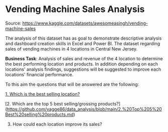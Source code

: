 # Vending Machine Sales Analysis

Source: https://www.kaggle.com/datasets/awesomeasingh/vending-machine-sales

The analysis of this dataset has as goal to demonstrate descriptive analysis and dashboard creation skills in Excel and Power BI.
The dataset regarding sales of vending machines in 4 locations in Central New Jersey.

**Business Task**: 
Analysis of sales and revenue of the 4 location to determine the best performing location and products. In addition depending on each locations' analysis findings, suggestions will be suggested to improve each locations' financial performance.

To this aim the questions that will be answered are the following:

[1. Which is the best selling location?](https://github.com/vagge86/data_analysis/blob/main/1.%20Best%20Selling%20Location.md)

[2. Which are the top 5 best selling/grossing products?] (https://github.com/vagge86/data_analysis/blob/main/2.%20Top%205%20Best%20selling%20products.md)

3. How could each location improve its sales?
